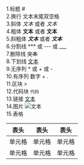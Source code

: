 1.标题 #  
2.换行 文本末尾双空格  
3.斜体 *文本* 或者 _文本_  
4.粗体 **文本** 或者 __文本__  
5.斜粗体 ***文本*** 或者 ___文本___  
6.分割线 *** 或 --- 或 ___  
7.删除线 ~~文本~~  
8.下划线 <u>文本</u>  
9.无序列  * 或 + 或 -    
10.有序列 数字 + .    
11.区块  >  
12.代码块 ```代码```  
13.链接 [文本](www.baidu.com)    
14.图片  ![文本](图片地址)  
15.表格

| 表头  |  表头 | 表头 |
| ----- |  ------ | ----
| 单元格 |  单元格 | 单元格
| 单元格 |  单元格 | 单元格




